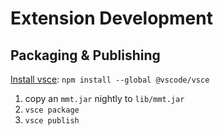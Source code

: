 # Extension Development

## Packaging & Publishing

[Install vsce](https://code.visualstudio.com/api/working-with-extensions/publishing-extension): `npm install --global @vscode/vsce`

1. copy an `mmt.jar` nightly to `lib/mmt.jar`
2. `vsce package`
3. `vsce publish`
